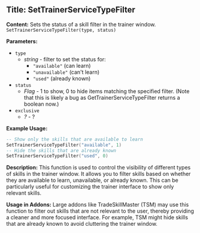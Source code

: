 ## Title: SetTrainerServiceTypeFilter

**Content:**
Sets the status of a skill filter in the trainer window.
`SetTrainerServiceTypeFilter(type, status)`

**Parameters:**
- `type`
  - *string* - filter to set the status for:
    - `"available"` (can learn)
    - `"unavailable"` (can't learn)
    - `"used"` (already known)
- `status`
  - *Flag* - 1 to show, 0 to hide items matching the specified filter. (Note that this is likely a bug as GetTrainerServiceTypeFilter returns a boolean now.)
- `exclusive`
  - *?* - ?

**Example Usage:**
```lua
-- Show only the skills that are available to learn
SetTrainerServiceTypeFilter("available", 1)
-- Hide the skills that are already known
SetTrainerServiceTypeFilter("used", 0)
```

**Description:**
This function is used to control the visibility of different types of skills in the trainer window. It allows you to filter skills based on whether they are available to learn, unavailable, or already known. This can be particularly useful for customizing the trainer interface to show only relevant skills.

**Usage in Addons:**
Large addons like TradeSkillMaster (TSM) may use this function to filter out skills that are not relevant to the user, thereby providing a cleaner and more focused interface. For example, TSM might hide skills that are already known to avoid cluttering the trainer window.